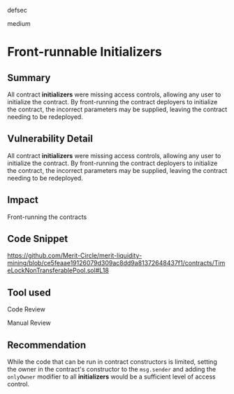 defsec

medium

# Front-runnable Initializers

## Summary

All contract **initializers** were missing access controls, allowing any user to initialize the contract. By front-running the contract deployers to initialize the contract, the incorrect parameters may be supplied, leaving the contract needing to be redeployed.

## Vulnerability Detail

All contract **initializers** were missing access controls, allowing any user to initialize the contract. By front-running the contract deployers to initialize the contract, the incorrect parameters may be supplied, leaving the contract needing to be redeployed.

## Impact

Front-running the contracts

## Code Snippet

https://github.com/Merit-Circle/merit-liquidity-mining/blob/ce5feaae19126079d309ac8dd9a81372648437f1/contracts/TimeLockNonTransferablePool.sol#L18

## Tool used

Code Review

Manual Review

## Recommendation

While the code that can be run in contract constructors is limited, setting the owner in the contract's constructor to the `msg.sender` and adding the `onlyOwner` modifier to all **initializers** would be a sufficient level of access control.
